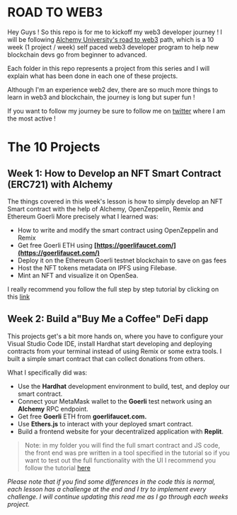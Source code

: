 # ROAD TO WEB3

Hey Guys ! So this repo is for me to kickoff my web3 developer journey ! I will be following [Alchemy University's road to web3](https://docs.alchemy.com/docs/welcome-to-the-road-to-web3) path, which is a 10 week (1 project / week) self paced web3 developer program to help new blockchain devs go from beginner to advanced.

Each folder in this repo represents a project from this series and I will explain what has been done in each one of these projects.

Although I'm an experience web2 dev, there are so much more things to learn in web3 and blockchain, the journey is long but super fun ! 

If you want to follow my journey be sure to follow me on [twitter](twitter.com/nonfungibleluc) where I am the most active !


# The 10 Projects

## Week 1: How to Develop an NFT Smart Contract (ERC721) with Alchemy

The things covered in this week's lesson is how to simply develop an NFT Smart contract with the help of Alchemy, OpenZeppelin, Remix and Ethereum Goerli More precisely what I learned was:

-   How to write and modify the smart contract using OpenZeppelin and Remix
-   Get free Goerli ETH using  **[https://goerlifaucet.com/](https://goerlifaucet.com/)**
-   Deploy it on the Ethereum Goerli testnet blockchain to save on gas fees
-   Host the NFT tokens metadata on IPFS using Filebase.
-   Mint an NFT and visualize it on OpenSea.

I really recommend you follow the full step by step tutorial by clicking on this [link](https://docs.alchemy.com/docs/how-to-develop-an-nft-smart-contract-erc721-with-alchemy)

## Week 2: Build a"Buy Me a Coffee" DeFi dapp

This projects get's a bit more hands on, where you have to configure your Visual Studio Code IDE, install Hardhat start developing and deploying contracts from your terminal instead of using Remix or some extra tools. I built a simple smart contract that can collect donations from others.

What I specifically did was:
-   Use the  **Hardhat**  development environment to build, test, and deploy our  smart contract.
-   Connect your MetaMask wallet to the  **Goerli**  test network using an  **Alchemy**  RPC endpoint.
-   Get free  **Goerli**  ETH from  **goerlifaucet.com.**
-   Use  **Ethers.js**  to interact with your deployed smart contract.
-   Build a frontend website for your decentralized application with  **Replit**.

> Note: in my folder you will find the full smart contract and JS code, the front end was pre written in a tool specified in the tutorial so if you want to test out the full functionality with the UI I recommend you follow the tutorial [here](https://docs.alchemy.com/docs/how-to-build-buy-me-a-coffee-defi-dapp)

*Please note that if you find some differences in the code this is normal, each lesson has a challenge at the end and I try to implement every challenge. I will continue updating this read me as I go through each weeks project.*